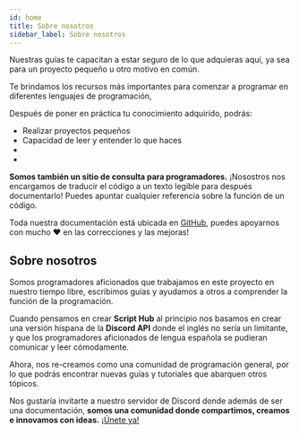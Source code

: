 ```yaml
---
id: home
title: Sobre nosotros
sidebar_label: Sobre nosotros 
---
```




Nuestras guías te capacitan a estar seguro de lo que adquieras aquí, ya sea para un proyecto pequeño u otro motivo en común.

Te brindamos los recursos más importantes para comenzar a programar en diferentes lenguajes de programación,

Después de poner en práctica tu conocimiento adquirido, podrás:

* Realizar proyectos pequeños
* Capacidad de leer y entender lo que haces
* 
* 

**Somos también un sitio de consulta para programadores.** ¡Nosostros nos encargamos de traducir el código a un texto legible para después documentarlo! Puedes apuntar cualquier referencia sobre la función de un código.

Toda nuestra documentación está ubicada en [GitHub](https://github.com/scripthubteam/scripthubteam.github.io), puedes apoyarnos con mucho :heart: en las correcciones y las mejoras!

## Sobre nosotros

Somos programadores aficionados que trabajamos en este proyecto en nuestro tiempo libre, escribimos guías y ayudamos a otros a comprender la función de la programación.

Cuando pensamos en crear **Script Hub** al principio nos basamos en crear una versión hispana de la **Discord API** donde el inglés no sería un limitante, y que los programadores aficionados de lengua española se pudieran comunicar y leer cómodamente. 

Ahora, nos re-creamos como una comunidad de programación general, por lo que podrás encontrar nuevas guías y tutoriales que abarquen otros tópicos.

Nos gustaría invitarte a nuestro servidor de Discord donde además de ser una documentación, **somos una comunidad donde compartimos, creamos e innovamos con ideas.** [¡Únete ya!](https://discordapp.com/invite/NnXuHTQ)

